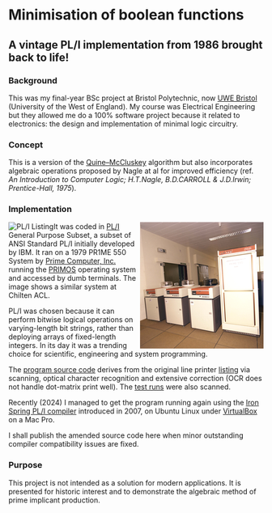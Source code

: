 # Minimisation of boolean functions

## A vintage PL/I implementation from 1986 brought back to life!

### Background
This was my final-year BSc project at Bristol Polytechnic, now [UWE Bristol](https://www.uwe.ac.uk/) (University of the West of England).
My course was Electrical Engineering
but they allowed me do a 100% software project because it related to electronics:
the design and implementation of minimal logic circuitry.

### Concept

This is a version of the [Quine–McCluskey](https://en.wikipedia.org/wiki/Quine%E2%80%93McCluskey_algorithm) algorithm
but also incorporates algebraic operations proposed by Nagle at al for improved efficiency
(ref. *An Introduction to Computer Logic; H.T.Nagle, B.D.CARROLL & J.D.Irwin; Prentice-Hall, 1975*).

### Implementation

<img src="assets/list.gif" alt="PL/I Listing" align="left">
<img src="assets/prime-550.png" alt="PR1ME 550" align="right">

It was coded in [PL/I](https://en.wikipedia.org/wiki/PL/I) General Purpose Subset,
a subset of ANSI Standard PL/I initially developed by IBM.
It ran on a 1979 PR1ME 550 System by [Prime Computer, Inc.](https://en.wikipedia.org/wiki/Prime_Computer)
running the [PRIMOS](https://en.wikipedia.org/wiki/PRIMOS) operating system
and accessed by dumb terminals.
The image shows a similar system at Chilten ACL.

PL/I was chosen because it can perform bitwise logical operations on varying-length bit strings,
rather than deploying arrays of fixed-length integers.
In its day it was a trending choice for scientific, engineering and system programming.

The [program source code](1986/1986-bool_min.pli)
derives from the original line printer [listing](1986/1986-list-lineprint.pdf)
via scanning, optical character recognition and extensive correction
(OCR does not handle dot-matrix print well).
The [test runs](1986/1986-runs-lineprint.pdf) were also scanned.

Recently (2024) I managed to get the program running again using
the [Iron Spring PL/I compiler](http://www.iron-spring.com/) introduced in 2007,
on Ubuntu Linux under [VirtualBox](https://www.virtualbox.org/) on a Mac Pro.

I shall publish the amended source code here
when minor outstanding compiler compatibility issues are fixed.

### Purpose

This project is not intended as a solution for modern applications.
It is presented for historic interest and to demonstrate the algebraic method of prime implicant production.
